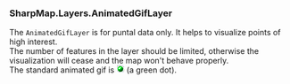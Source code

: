 ### SharpMap.Layers.AnimatedGifLayer
The `AnimatedGifLayer` is for puntal data only. It helps to visualize points of high interest.   
The number of features in the layer should be limited, otherwise the visualization will cease and the map won't behave properly.  
The standard animated gif is ![A green dot](https://github.com/SharpMap/SharpMap.Layers.AnimatedGifLayer/blob/master/src/GreenDot.gif) (a green dot).

